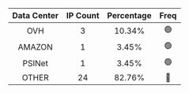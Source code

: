 | Data Center | IP Count | Percentage | Freq |
|:------------:|:--------:|:-----------:|:-----:|
| OVH | 3 | 10.34% | 🟢 |
| AMAZON | 1 | 3.45% | 🟢 |
| PSINet | 1 | 3.45% | 🟢 |
| OTHER | 24 | 82.76% | 🔴 |
